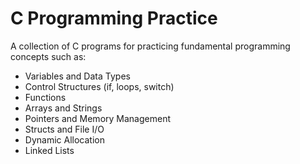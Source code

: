 # C Programming Practice

A collection of C programs for practicing fundamental programming concepts such as:

- Variables and Data Types
- Control Structures (if, loops, switch)
- Functions
- Arrays and Strings
- Pointers and Memory Management
- Structs and File I/O
- Dynamic Allocation
- Linked Lists
